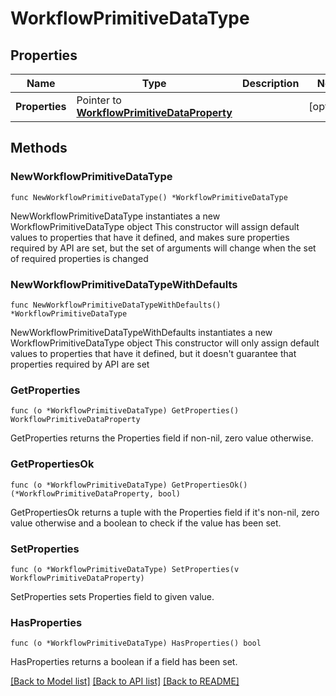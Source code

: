 # WorkflowPrimitiveDataType

## Properties

Name | Type | Description | Notes
------------ | ------------- | ------------- | -------------
**Properties** | Pointer to [**WorkflowPrimitiveDataProperty**](workflow.PrimitiveDataProperty.md) |  | [optional] 

## Methods

### NewWorkflowPrimitiveDataType

`func NewWorkflowPrimitiveDataType() *WorkflowPrimitiveDataType`

NewWorkflowPrimitiveDataType instantiates a new WorkflowPrimitiveDataType object
This constructor will assign default values to properties that have it defined,
and makes sure properties required by API are set, but the set of arguments
will change when the set of required properties is changed

### NewWorkflowPrimitiveDataTypeWithDefaults

`func NewWorkflowPrimitiveDataTypeWithDefaults() *WorkflowPrimitiveDataType`

NewWorkflowPrimitiveDataTypeWithDefaults instantiates a new WorkflowPrimitiveDataType object
This constructor will only assign default values to properties that have it defined,
but it doesn't guarantee that properties required by API are set

### GetProperties

`func (o *WorkflowPrimitiveDataType) GetProperties() WorkflowPrimitiveDataProperty`

GetProperties returns the Properties field if non-nil, zero value otherwise.

### GetPropertiesOk

`func (o *WorkflowPrimitiveDataType) GetPropertiesOk() (*WorkflowPrimitiveDataProperty, bool)`

GetPropertiesOk returns a tuple with the Properties field if it's non-nil, zero value otherwise
and a boolean to check if the value has been set.

### SetProperties

`func (o *WorkflowPrimitiveDataType) SetProperties(v WorkflowPrimitiveDataProperty)`

SetProperties sets Properties field to given value.

### HasProperties

`func (o *WorkflowPrimitiveDataType) HasProperties() bool`

HasProperties returns a boolean if a field has been set.


[[Back to Model list]](../README.md#documentation-for-models) [[Back to API list]](../README.md#documentation-for-api-endpoints) [[Back to README]](../README.md)


